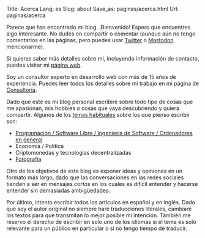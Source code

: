 Title: Acerca
Lang: es
Slug: about
Save_as: paginas/acerca.html
Url: paginas/acerca

Parece que has encontrado mi blog.
¡Bienvenido!
Espero que encuentres algo interesante.
No dudes en compartir o comentar (aunque aún no tengo comentarios en las páginas, pero puedes usar [Twitter](https://twitter.com/ampajaro) o [Mastodon](https://mastodon.social/@fidel) mencionarme).

Si quieres saber más detalles sobre mi, incluyendo información de contacto, puedes visitar mi [página web](https://fidelramos.net).

Soy un consultor experto en desarrollo web con más de 15 años de experiencia.
Puedes leer todos los detalles sobre mi trabajo en mi página de [Consultoría]({filename}/pages/consultancy.md).

Dado que este es mi blog personal escribiré sobre todo tipo de cosas que me apasionan, mis hobbies o cosas que vaya descubriendo y quiera compartir.
Algunos de los [temas habituales](/es/categorias#categories) sobre los que pienso escribir son:

* [Programación / Software Libre / Ingeniería de Software / Ordenadores en general](/es/categorias/software)
* Economía / Política
* Criptomonedas y tecnologías decentralizadas
* [Fotografía](/es/categorias/photography)

Otro de los objetivos de este blog es exponer ideas y opiniones en un formato más largo, dado que las conversaciones en las redes sociales tienden a ser en mensajes cortos en los cuales es difícil entender y hacerse entender sin demasiadas ambigüedades.

Por último, intento escribir todos los artículos en español y en inglés.
Dado que soy el autor original no siempre haré traducciones literales, cambiaré los textos para que transmitan lo mejor posible mi intención.
También me reservo el derecho de escribir en solo uno de los idiomas si el tema es solo relevante para un público en particular o si no tengo tiempo de traducir.
